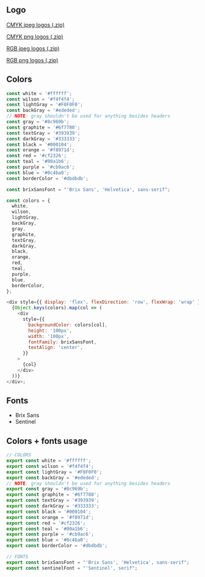 ## Logo

[CMYK jpeg logos (.zip)](/logo/CMYK_Jpeg_Scout_Logos.zip)

[CMYK png logos (.zip)](/logo/CMYK_png_Scout_Logos.zip)

[RGB jpeg logos (.zip)](/logo/RGB_Jpeg_Scout_Logos.zip)

[RGB png logos (.zip)](/logo/RGB_png_Scout_Logos.zip)

## Colors

```js
const white = '#ffffff';
const wilson = '#f4f4f4';
const lightGray = '#F0F0F0';
const backGray = '#ededed';
// NOTE: gray shouldn't be used for anything besides headers
const gray = '#8c969b';
const graphite = '#6f7780';
const textGray = '#393939';
const darkGray = '#333333';
const black = '#000104';
const orange = '#f8971d';
const red = '#cf2326';
const teal = '#00a1b6';
const purple = '#cb9ac6';
const blue = '#0c4ba0';
const borderColor = '#dbdbdb';

const brixSansFont = "'Brix Sans', 'Helvetica', sans-serif";

const colors = {
  white,
  wilson,
  lightGray,
  backGray,
  gray,
  graphite,
  textGray,
  darkGray,
  black,
  orange,
  red,
  teal,
  purple,
  blue,
  borderColor,
};

<div style={{ display: 'flex', flexDirection: 'row', flexWrap: 'wrap' }}>
  {Object.keys(colors).map(col => (
    <div
      style={{
        backgroundColor: colors[col],
        height: '100px',
        width: '100px',
        fontFamily: brixSansFont,
        textAlign: 'center',
      }}
    >
      {col}
    </div>
  ))}
</div>;
```

## Fonts

- Brix Sans
- Sentinel

## Colors + fonts usage

```javascript static
// COLORS
export const white = '#ffffff';
export const wilson = '#f4f4f4';
export const lightGray = '#F0F0F0';
export const backGray = '#ededed';
// NOTE: gray shouldn't be used for anything besides headers
export const gray = '#8c969b';
export const graphite = '#6f7780';
export const textGray = '#393939';
export const darkGray = '#333333';
export const black = '#000104';
export const orange = '#f8971d';
export const red = '#cf2326';
export const teal = '#00a1b6';
export const purple = '#cb9ac6';
export const blue = '#0c4ba0';
export const borderColor = '#dbdbdb';

// FONTS
export const brixSansFont = "'Brix Sans', 'Helvetica', sans-serif";
export const sentinelFont = "'Sentinel', serif";
```
